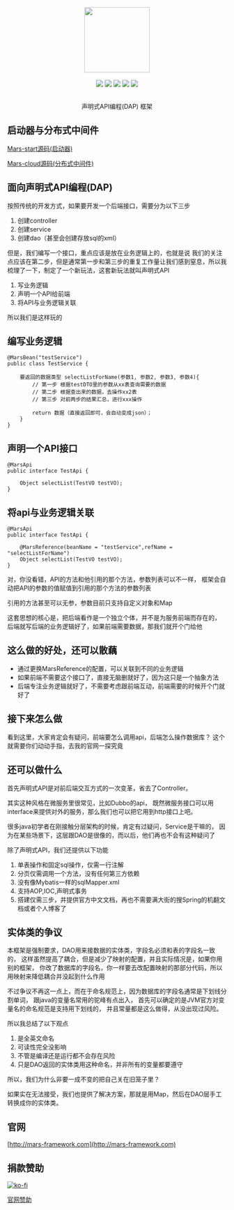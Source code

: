 <div align=center>
<img width="150px" src="https://github.com/yuyenews/resource/blob/master/mars/logo-small.png?raw=true"/>
</div>

<br/>

<div align=center>

<img src="https://img.shields.io/badge/licenes-MIT-brightgreen.svg"/>
<img src="https://img.shields.io/badge/jdk-1.8+-brightgreen.svg"/>
<img src="https://img.shields.io/badge/maven-3.5.4+-brightgreen.svg"/>
<img src="https://img.shields.io/badge/release-master-brightgreen.svg"/>
<img src="https://img.shields.io/badge/release-3.0.5-brightgreen.svg"/>

</div>

<br/>

<div align=center>

声明式API编程(DAP) 框架

</div>

## 启动器与分布式中间件

[Mars-start源码(启动器)](https://github.com/yuyenews/Mars-start)

[Mars-cloud源码(分布式中间件)](https://github.com/yuyenews/Mars-cloud)

## 面向声明式API编程(DAP)

按照传统的开发方式，如果要开发一个后端接口，需要分为以下三步

1. 创建controller
2. 创建service
3. 创建dao（甚至会创建存放sql的xml）

但是，我们编写一个接口，重点应该是放在业务逻辑上的，也就是说 我们的关注点应该在第二步，但是通常第一步和第三步的重复工作量让我们感到窒息，所以我梳理了一下，制定了一个新玩法，这套新玩法就叫声明式API

1. 写业务逻辑
2. 声明一个API给前端
3. 将API与业务逻辑关联

所以我们是这样玩的

## 编写业务逻辑

```
@MarsBean("testService")
public class TestService {

	要返回的数据类型 selectListForName(参数1, 参数2, 参数3, 参数4){
		// 第一步 根据testDTO里的参数从xx表查询需要的数据
		// 第二步 根据查出来的数据，去操作xx2表
		// 第三步 对前两步的结果汇总，进行xxx操作
		
		return 数据（直接返回即可，会自动变成json）；
	}
}
```
## 声明一个API接口

```
@MarsApi
public interface TestApi {

    Object selectList(TestVO testVO);
}
```

## 将api与业务逻辑关联

```
@MarsApi
public interface TestApi {
		
	@MarsReference(beanName = "testService",refName = "selectListForName")
    Object selectList(TestVO testVO);
}
```

对，你没看错，API的方法和他引用的那个方法，参数列表可以不一样，
框架会自动把API的参数的值赋值到引用的那个方法的参数列表

引用的方法甚至可以无参，参数目前只支持自定义对象和Map

这套思想的核心是，把后端看作是一个独立个体，并不是为服务前端而存在的，
后端就写后端的业务逻辑好了，如果前端需要数据，那我们就开个门给他

## 这么做的好处，还可以散藕

- 通过更换MarsReference的配置，可以关联到不同的业务逻辑
- 如果前端不需要这个接口了，直接无脑删就好了，因为这只是一个抽象方法
- 后端专注业务逻辑就好了，不需要考虑跟前端互动，前端需要的时候开个门就好了

## 接下来怎么做

看到这里，大家肯定会有疑问，前端要怎么调用api，后端怎么操作数据库？ 这个就需要你们动动手指，去我的官网一探究竟

## 还可以做什么

首先声明式API是对前后端交互方式的一次变革，省去了Controller。

其实这种风格在微服务里很常见，比如Dubbo的api，
既然微服务接口可以用interface来提供对外的服务，那么我们也可以把它用到http接口上吧。

很多java初学者在刚接触分层架构的时候，肯定有过疑问，Service是干嘛的，
因为在某些场景下，这层跟DAO是很像的，而以后，他们再也不会有这种疑问了

除了声明式API，我们还提供以下功能

1. 单表操作和固定sql操作，仅需一行注解
2. 分页仅需调用一个方法，没有任何第三方依赖
3. 没有像Mybatis一样的sqlMapper.xml
4. 支持AOP,IOC,声明式事务
5. 搭建仅需三步，并提供官方中文文档，再也不需要满大街的搜Spring的机翻文档或者个人博客了

## 实体类的争议

本框架是强制要求，DAO用来接数据的实体类，字段名必须和表的字段名一致的，
这样虽然提高了耦合，但是减少了映射的配置，并且实际情况是，如果你用别的框架，
你改了数据库的字段名，你一样要去改配置映射的那部分代码，所以用映射来降低耦合并没起到什么作用

不过争议不再这一点上，而在于命名规范上，因为数据库的字段名通常是下划线分割单词，
跟java的变量名常用的驼峰有点出入，
首先可以确定的是JVM官方对变量名的命名规范是支持用下划线的，
并且常量都是这么做得，从没出现过风险。

所以我总结了以下观点

1. 是全英文命名
2. 可读性完全没影响
3. 不管是编译还是运行都不会存在风险
4. 只是DAO返回的实体类用这种命名，并非所有的变量都要遵守

所以，我们为什么非要一成不变的把自己关在旧笼子里？

如果实在无法接受，我们也提供了解决方案，那就是用Map，然后在DAO层手工转换成你的实体类。

## 官网

[http://mars-framework.com](http://mars-framework.com)

## 捐款赞助

[![ko-fi](https://www.ko-fi.com/img/githubbutton_sm.svg)](https://ko-fi.com/G2G517AIY)

[官网赞助](http://mars-framework.com/sponsor.html)